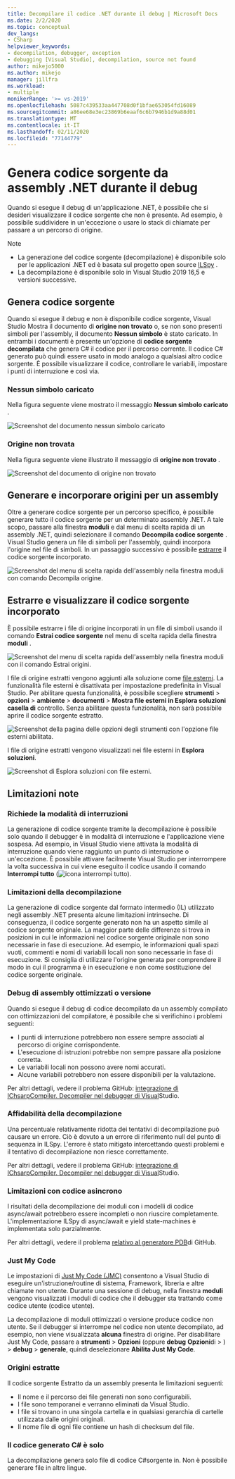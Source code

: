 ```yaml
---
title: Decompilare il codice .NET durante il debug | Microsoft Docs
ms.date: 2/2/2020
ms.topic: conceptual
dev_langs:
- CSharp
helpviewer_keywords:
- decompilation, debugger, exception
- debugging [Visual Studio], decompilation, source not found
author: mikejo5000
ms.author: mikejo
manager: jillfra
ms.workload:
- multiple
monikerRange: '>= vs-2019'
ms.openlocfilehash: 5087c439533aa447708d0f1bfae653054fd16089
ms.sourcegitcommit: a86ee68e3ec23869b6eaaf6c6b7946b1d9a88d01
ms.translationtype: MT
ms.contentlocale: it-IT
ms.lasthandoff: 02/11/2020
ms.locfileid: "77144779"
---
```

# <a name="generate-source-code-from-net-assemblies-while-debugging"></a>Genera codice sorgente da assembly .NET durante il debug

Quando si esegue il debug di un'applicazione .NET, è possibile che si desideri visualizzare il codice sorgente che non è presente. Ad esempio, è possibile suddividere in un'eccezione o usare lo stack di chiamate per passare a un percorso di origine.

> [!NOTE]
> * La generazione del codice sorgente (decompilazione) è disponibile solo per le applicazioni .NET ed è basata sul progetto open source [ILSpy](https://github.com/icsharpcode/ILSpy) .
> * La decompilazione è disponibile solo in Visual Studio 2019 16,5 e versioni successive.

## <a name="generate-source-code"></a>Genera codice sorgente

Quando si esegue il debug e non è disponibile codice sorgente, Visual Studio Mostra il documento di **origine non trovato** o, se non sono presenti simboli per l'assembly, il documento **Nessun simbolo** è stato caricato. In entrambi i documenti è presente un'opzione di **codice sorgente decompilata** che genera C# il codice per il percorso corrente. Il codice C# generato può quindi essere usato in modo analogo a qualsiasi altro codice sorgente. È possibile visualizzare il codice, controllare le variabili, impostare i punti di interruzione e così via.

### <a name="no-symbols-loaded"></a>Nessun simbolo caricato

Nella figura seguente viene mostrato il messaggio **Nessun simbolo caricato** .

![Screenshot del documento nessun simbolo caricato](media/decompilation-no-symbol-found.png)

### <a name="source-not-found"></a>Origine non trovata

Nella figura seguente viene illustrato il messaggio di **origine non trovato** .

![Screenshot del documento di origine non trovato](media/decompilation-no-source-found.png)

## <a name="generate-and-embed-sources-for-an-assembly"></a>Generare e incorporare origini per un assembly

Oltre a generare codice sorgente per un percorso specifico, è possibile generare tutto il codice sorgente per un determinato assembly .NET. A tale scopo, passare alla finestra **moduli** e dal menu di scelta rapida di un assembly .NET, quindi selezionare il comando **Decompila codice sorgente** . Visual Studio genera un file di simboli per l'assembly, quindi incorpora l'origine nel file di simboli. In un passaggio successivo è possibile [estrarre](#extract-and-view-the-embedded-source-code) il codice sorgente incorporato.

![Screenshot del menu di scelta rapida dell'assembly nella finestra moduli con comando Decompila origine.](media/decompilation-decompile-source-code.png)

## <a name="extract-and-view-the-embedded-source-code"></a>Estrarre e visualizzare il codice sorgente incorporato

È possibile estrarre i file di origine incorporati in un file di simboli usando il comando **Estrai codice sorgente** nel menu di scelta rapida della finestra **moduli** .

![Screenshot del menu di scelta rapida dell'assembly nella finestra moduli con il comando Estrai origini.](media/decompilation-extract-source-code.png)

I file di origine estratti vengono aggiunti alla soluzione come [file esterni](../ide/reference/miscellaneous-files.md). La funzionalità file esterni è disattivata per impostazione predefinita in Visual Studio. Per abilitare questa funzionalità, è possibile scegliere **strumenti** > **opzioni** > **ambiente** > **documenti** > **Mostra file esterni in Esplora soluzioni casella di** controllo. Senza abilitare questa funzionalità, non sarà possibile aprire il codice sorgente estratto.

![Screenshot della pagina delle opzioni degli strumenti con l'opzione file esterni abilitata.](media/decompilation-tools-options-misc-files.png)

I file di origine estratti vengono visualizzati nei file esterni in **Esplora soluzioni**.

![Screenshot di Esplora soluzioni con file esterni.](media/decompilation-solution-explorer.png)

## <a name="known-limitations"></a>Limitazioni note

### <a name="requires-break-mode"></a>Richiede la modalità di interruzioni

La generazione di codice sorgente tramite la decompilazione è possibile solo quando il debugger è in modalità di interruzione e l'applicazione viene sospesa. Ad esempio, in Visual Studio viene attivata la modalità di interruzione quando viene raggiunto un punto di interruzione o un'eccezione. È possibile attivare facilmente Visual Studio per interrompere la volta successiva in cui viene eseguito il codice usando il comando **Interrompi tutto** (![icona interrompi tutto](media/decompilation-break-all.png)).

### <a name="decompilation-limitations"></a>Limitazioni della decompilazione

La generazione di codice sorgente dal formato intermedio (IL) utilizzato negli assembly .NET presenta alcune limitazioni intrinseche. Di conseguenza, il codice sorgente generato non ha un aspetto simile al codice sorgente originale. La maggior parte delle differenze si trova in posizioni in cui le informazioni nel codice sorgente originale non sono necessarie in fase di esecuzione. Ad esempio, le informazioni quali spazi vuoti, commenti e nomi di variabili locali non sono necessarie in fase di esecuzione. Si consiglia di utilizzare l'origine generata per comprendere il modo in cui il programma è in esecuzione e non come sostituzione del codice sorgente originale.

### <a name="debug-optimized-or-release-assemblies"></a>Debug di assembly ottimizzati o versione

Quando si esegue il debug di codice decompilato da un assembly compilato con ottimizzazioni del compilatore, è possibile che si verifichino i problemi seguenti:
- I punti di interruzione potrebbero non essere sempre associati al percorso di origine corrispondente.
- L'esecuzione di istruzioni potrebbe non sempre passare alla posizione corretta.
- Le variabili locali non possono avere nomi accurati.
- Alcune variabili potrebbero non essere disponibili per la valutazione.

Per altri dettagli, vedere il problema GitHub: [integrazione di IChsarpCompiler. Decompiler nel debugger di Visual](https://github.com/icsharpcode/ILSpy/issues/1901)Studio.

### <a name="decompilation-reliability"></a>Affidabilità della decompilazione

Una percentuale relativamente ridotta dei tentativi di decompilazione può causare un errore. Ciò è dovuto a un errore di riferimento null del punto di sequenza in ILSpy.  L'errore è stato mitigato intercettando questi problemi e il tentativo di decompilazione non riesce correttamente.

Per altri dettagli, vedere il problema GitHub: [integrazione di IChsarpCompiler. Decompiler nel debugger di Visual](https://github.com/icsharpcode/ILSpy/issues/1901)Studio.

### <a name="limitations-with-async-code"></a>Limitazioni con codice asincrono

I risultati della decompilazione dei moduli con i modelli di codice async/await potrebbero essere incompleti o non riuscire completamente. L'implementazione ILSpy di async/await e yield state-machines è implementata solo parzialmente. 

Per altri dettagli, vedere il problema [relativo al generatore PDB](https://github.com/icsharpcode/ILSpy/issues/1422)di GitHub.

### <a name="just-my-code"></a>Just My Code

Le impostazioni di [Just My Code (JMC)](https://docs.microsoft.com/visualstudio/debugger/just-my-code) consentono a Visual Studio di eseguire un'istruzione/routine di sistema, Framework, libreria e altre chiamate non utente. Durante una sessione di debug, nella finestra **moduli** vengono visualizzati i moduli di codice che il debugger sta trattando come codice utente (codice utente).

La decompilazione di moduli ottimizzati o versione produce codice non utente. Se il debugger si interrompe nel codice non utente decompilato, ad esempio, non viene visualizzata **alcuna** finestra di origine. Per disabilitare Just My Code, passare a **strumenti** > **Opzioni** (oppure **debug** **Opzioni**di > ) > **debug** > **generale**, quindi deselezionare **Abilita Just My Code**.

### <a name="extracted-sources"></a>Origini estratte

Il codice sorgente Estratto da un assembly presenta le limitazioni seguenti:
- Il nome e il percorso dei file generati non sono configurabili.
- I file sono temporanei e verranno eliminati da Visual Studio.
- I file si trovano in una singola cartella e in qualsiasi gerarchia di cartelle utilizzata dalle origini originali.
- Il nome file di ogni file contiene un hash di checksum del file.

### <a name="generated-code-is-c-only"></a>Il codice generato C# è solo
La decompilazione genera solo file di codice C#sorgente in. Non è possibile generare file in altre lingue.